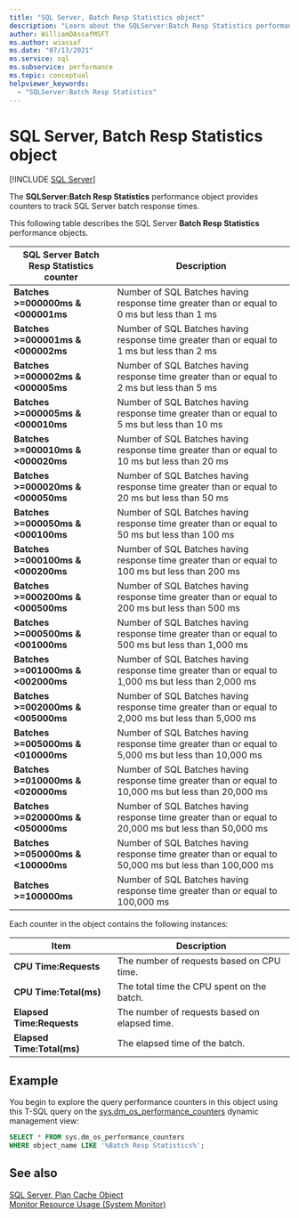 ```yaml
---
title: "SQL Server, Batch Resp Statistics object"
description: "Learn about the SQLServer:Batch Resp Statistics performance object, which provides counters to track SQL Server batch response times."
author: WilliamDAssafMSFT
ms.author: wiassaf
ms.date: "07/13/2021"
ms.service: sql
ms.subservice: performance
ms.topic: conceptual
helpviewer_keywords:
  - "SQLServer:Batch Resp Statistics"
---
```

# SQL Server, Batch Resp Statistics object
 [!INCLUDE [SQL Server](../../includes/applies-to-version/sqlserver.md)]

The **SQLServer:Batch Resp Statistics** performance object provides counters to track SQL Server batch response times.

This following table describes the SQL Server **Batch Resp Statistics** performance objects.


|**SQL Server Batch Resp Statistics** counter|Description|  
|-------------|-----------------|  
|**Batches >=000000ms & \<000001ms**|Number of SQL Batches having response time greater than or equal to 0 ms but less than 1 ms|
|**Batches >=000001ms & \<000002ms**|Number of SQL Batches having response time greater than or equal to 1 ms but less than 2 ms|
|**Batches >=000002ms & \<000005ms**|Number of SQL Batches having response time greater than or equal to 2 ms but less than 5 ms|
|**Batches >=000005ms & \<000010ms**|Number of SQL Batches having response time greater than or equal to 5 ms but less than 10 ms|
|**Batches >=000010ms & \<000020ms**|Number of SQL Batches having response time greater than or equal to 10 ms but less than 20 ms|
|**Batches >=000020ms & \<000050ms**|Number of SQL Batches having response time greater than or equal to 20 ms but less than 50 ms|
|**Batches >=000050ms & \<000100ms**|Number of SQL Batches having response time greater than or equal to 50 ms but less than 100 ms|
|**Batches >=000100ms & \<000200ms**|Number of SQL Batches having response time greater than or equal to 100 ms but less than 200 ms|
|**Batches >=000200ms & \<000500ms**|Number of SQL Batches having response time greater than or equal to 200 ms but less than 500 ms|
|**Batches >=000500ms & \<001000ms**|Number of SQL Batches having response time greater than or equal to 500 ms but less than 1,000 ms|
|**Batches >=001000ms & \<002000ms**|Number of SQL Batches having response time greater than or equal to 1,000 ms but less than 2,000 ms|
|**Batches >=002000ms & \<005000ms**|Number of SQL Batches having response time greater than or equal to 2,000 ms but less than 5,000 ms|
|**Batches >=005000ms & \<010000ms**|Number of SQL Batches having response time greater than or equal to 5,000 ms but less than 10,000 ms|
|**Batches >=010000ms & \<020000ms**|Number of SQL Batches having response time greater than or equal to 10,000 ms but less than 20,000 ms|
|**Batches >=020000ms & \<050000ms**|Number of SQL Batches having response time greater than or equal to 20,000 ms but less than 50,000 ms|
|**Batches >=050000ms & \<100000ms**|Number of SQL Batches having response time greater than or equal to 50,000 ms but less than 100,000 ms| 
|**Batches >=100000ms**|Number of SQL Batches having response time greater than or equal to 100,000 ms| 

Each counter in the object contains the following instances:  
  
|Item|Description|  
|----------|-----------------|  
|**CPU Time:Requests**|The number of requests based on CPU time.|  
|**CPU Time:Total(ms)**|The total time the CPU spent on the batch.|  
|**Elapsed Time:Requests**|The number of requests based on elapsed time.|  
|**Elapsed Time:Total(ms)**|The elapsed time of the batch.|  

  
## Example

You begin to explore the query performance counters in this object using this T-SQL query on the [sys.dm_os_performance_counters](../system-dynamic-management-views/sys-dm-os-performance-counters-transact-sql.md) dynamic management view:

```sql
SELECT * FROM sys.dm_os_performance_counters
WHERE object_name LIKE '%Batch Resp Statistics%';
```  


## See also
[SQL Server, Plan Cache Object](../../relational-databases/performance-monitor/sql-server-plan-cache-object.md)  
[Monitor Resource Usage (System Monitor)](../../relational-databases/performance-monitor/monitor-resource-usage-system-monitor.md)  
